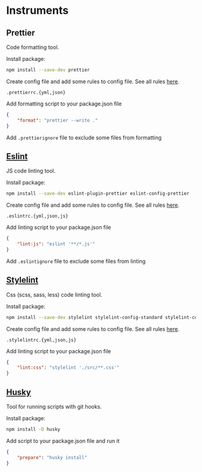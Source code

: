 # Instruments

## Prettier

Code formatting tool.

Install package:

```bash
npm install --save-dev prettier
```

Create config file and add some rules to config file. See all rules [here](https://prettier.io/docs/en/options.html).

```text
.prettierrc.{yml,json}
```

Add formatting script to your package.json file

```json
{
    "format": "prettier --write ."
}
```

Add `.prettierignore` file to exclude some files from formatting

## [Eslint](https://eslint.org/)

JS code linting tool.

Install package:

```bash
npm install --save-dev eslint-plugin-prettier eslint-config-prettier
```

Create config file and add some rules to config file. See all rules [here](https://eslint.org/docs/rules/).

```text
.eslintrc.{yml,json,js}
```

Add linting script to your package.json file

```json
{
    "lint:js": "eslint '**/*.js'"
}
```

Add `.eslintignore` file to exclude some files from linting

## [Stylelint](https://stylelint.io/)

Css (scss, sass, less) code linting tool.

Install package:

```bash
npm install --save-dev stylelint stylelint-config-standard stylelint-config-prettier stylelint-prettier
```

Create config file and add some rules to config file. See all rules [here](https://stylelint.io/user-guide/rules/list).

```text
.stylelintrc.{yml,json,js}
```

Add linting script to your package.json file

```json
{
    "lint:css": "stylelint './src/**.css'"
}
```

## [Husky](https://typicode.github.io/husky/#/)

Tool for running scripts with git hooks.

Install package:

```bash
npm install -D husky
```

Add script to your package.json file and run it

```json
{
    "prepare": "husky install"
}
```
